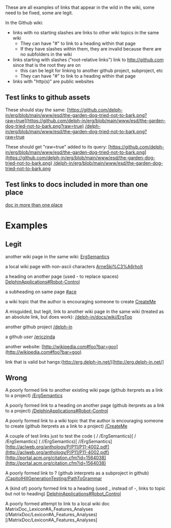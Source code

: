 These are all examples of links that appear in the wild in the wiki, some need to be fixed, some are legit.

In the Github wiki:
- links with no starting slashes are links to other wiki topics in the same wiki
  - They can have "#" to link to a heading within that page
  - If they have slashes within them, they are invalid because there are no subfolders in the wiki
- links starting with slashes ("root-relative links") link to http://github.com since that is the root they are on
  - this can be legit for linking to another github project, subproject, etc
  - They can have "#" to link to a heading within that page
- links with "http(s)" are public websites
 
## Test links to github assets 
These should stay the same:
[https://github.com/delph-in/erg/blob/main/www/esd/the-garden-dog-tried-not-to-bark.png?raw=true](https://github.com/delph-in/erg/blob/main/www/esd/the-garden-dog-tried-not-to-bark.png?raw=true)
[/delph-in/erg/blob/main/www/esd/the-garden-dog-tried-not-to-bark.png?raw=true](/delph-in/erg/blob/main/www/esd/the-garden-dog-tried-not-to-bark.png?raw=true)

These should get "raw=true" added to its query:
[https://github.com/delph-in/erg/blob/main/www/esd/the-garden-dog-tried-not-to-bark.png](https://github.com/delph-in/erg/blob/main/www/esd/the-garden-dog-tried-not-to-bark.png)
[/delph-in/erg/blob/main/www/esd/the-garden-dog-tried-not-to-bark.png](/delph-in/erg/blob/main/www/esd/the-garden-dog-tried-not-to-bark.png)

## Test links to docs included in more than one place
[doc in more than one place](GrammarEngineeringFAQ)

# Examples
## Legit
another wiki page in the same wiki: [ErgSemantics](ErgSemantics)

a local wiki page with non-ascii characters [ArneSkj%C3%A6rholt](ArneSkj%C3%A6rholt)

a heading on another page (used - to replace spaces) [DelphinApplications#Robot-Control](DelphinApplications#Robot-Control)

a subheading on same page [#ace](#ace)

a wiki topic that the author is encouraging someone to create [CreateMe](CreateMe)


A misguided, but legit, link to another wiki page in the same wiki (treated as an absolute link, but does work): [/delph-in/docs/wiki/ErgTop](/delph-in/docs/wiki/ErgTop)

another github project [/delph-in](/delph-in)

a github *user* [/ericzinda](/ericzinda)


another website: [http://wikipedia.com#foo?bar=goo](http://wikipedia.com#foo?bar=goo)

link that is valid but hangs:(http://erg.delph-in.net/)[http://erg.delph-in.net/]


## Wrong
A poorly formed link to another existing wiki page (github iterprets as a link to a project) [/ErgSemantics](/ErgSemantics)

A poorly formed link to a heading on another page (github iterprets as a link to a project) [/DelphinApplications#Robot-Control](/DelphinApplications#Robot-Control)

A poorly formed link to a wiki topic that the author is encouraging someone to create (github iterprets as a link to a project) [/CreateMe](/CreateMe)

A couple of test links just to test the code
( / /ErgSemantics)[ / /ErgSemantics]
( //ErgSemantics)[ //ErgSemantics]
[http://aclweb.org/anthology/P/P11/P11-4002.pdf](http://aclweb.org/anthology/P/P11/P11-4002.pdf)
[http://portal.acm.org/citation.cfm?id=1564038](http://portal.acm.org/citation.cfm?id=1564038)

A poorly formed link to ? (github interprets as a subproject in github) [/CapitolHillGenerationTesting/PathToGrammar](/CapitolHillGenerationTesting/PathToGrammar)

A (kind of) poorly formed link to a heading (used _ instead of -, links to topic but not to heading) [DelphinApplications#Robot_Control](/DelphinApplications#Robot_Control)

A poorly formed attempt to link to a local wiki doc MatrixDoc_Lexicon#A_Features_Analyses (/MatrixDoc/Lexicon#A_Features_Analyses)[/MatrixDoc/Lexicon#A_Features_Analyses]

